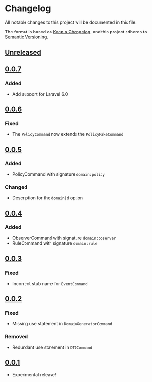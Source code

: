 # Changelog
All notable changes to this project will be documented in this file.

The format is based on [Keep a Changelog](https://keepachangelog.com/en/1.0.0/),
and this project adheres to [Semantic Versioning](https://semver.org/spec/v2.0.0.html).

## [Unreleased]

## [0.0.7]
### Added
- Add support for Laravel 6.0

## [0.0.6]
### Fixed
- The `PolicyCommand` now extends the `PolicyMakeCommand`

## [0.0.5]
### Added
- PolicyCommand with signature `domain:policy`

### Changed
- Description for the `domain|d` option

## [0.0.4]
### Added
- ObserverCommand with signature `domain:observer`
- RuleCommand with signature `domain:rule`

## [0.0.3]
### Fixed
- Incorrect stub name for `EventCommand`

## [0.0.2]
### Fixed
- Missing use statement in `DomainGeneratorCommand`

### Removed
- Redundant use statement in `DTOCommand`

## [0.0.1]
- Experimental release!

[Unreleased]: https://github.com/signifly/laravel-domain-commands/compare/v0.0.7...HEAD
[0.0.7]: https://github.com/signifly/laravel-domain-commands/compare/v0.0.6...v0.0.7
[0.0.6]: https://github.com/signifly/laravel-domain-commands/compare/v0.0.5...v0.0.6
[0.0.5]: https://github.com/signifly/laravel-domain-commands/compare/v0.0.4...v0.0.5
[0.0.4]: https://github.com/signifly/laravel-domain-commands/compare/v0.0.3...v0.0.4
[0.0.3]: https://github.com/signifly/laravel-domain-commands/compare/v0.0.2...v0.0.3
[0.0.2]: https://github.com/signifly/laravel-domain-commands/compare/v0.0.1...v0.0.2
[0.0.1]: https://github.com/signifly/laravel-domain-commands/releases/tag/v0.0.1
